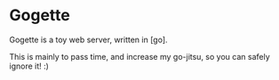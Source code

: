 # Gogette

Gogette is a toy web server, written in [go].

This is mainly to pass time, and increase my go-jitsu, so you can safely ignore it! :)